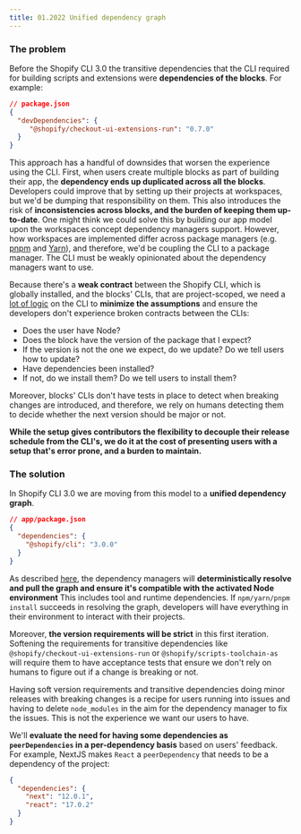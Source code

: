 ```yaml
---
title: 01.2022 Unified dependency graph
---
```


### The problem

Before the Shopify CLI 3.0 the transitive dependencies that the CLI required for building scripts and extensions were **dependencies of the blocks**. For example:

```json
// package.json
{
  "devDependencies": {
     "@shopify/checkout-ui-extensions-run": "0.7.0"
  }
}
```

This approach has a handful of downsides that worsen the experience using the CLI. First, when users create multiple blocks as part of building their app, the **dependency ends up duplicated across all the blocks**. Developers could improve that by setting up their projects at workspaces, but we'd be dumping that responsibility on them. This also introduces the risk of **inconsistencies across blocks, and the burden of keeping them up-to-date**. One might think we could solve this by building our app model upon the workspaces concept dependency managers support. However, how workspaces are implemented differ across package managers (e.g. [pnpm](https://pnpm.io/workspaces) and [Yarn](https://classic.yarnpkg.com/lang/en/docs/workspaces/)), and therefore, we'd be coupling the CLI to a package manager. The CLI must be weakly opinionated about the dependency managers want to use.

Because there's a **weak contract** between the Shopify CLI, which is globally installed, and the blocks' CLIs, that are project-scoped, we need a [lot of logic](https://github.com/Shopify/shopify-cli/blob/c370cae2f433a86d6bc81892872edac095e6c9f2/lib/project_types/extension/tasks/find_package_from_json.rb#L6) on the CLI to **minimize the assumptions** and ensure the developers don't experience broken contracts between the CLIs:

- Does the user have Node?
- Does the block have the version of the package that I expect?
- If the version is not the one we expect, do we update? Do we tell users how to update?
- Have dependencies been installed?
- If not, do we install them? Do we tell users to install them?

Moreover, blocks' CLIs don't have tests in place to detect when breaking changes are introduced, and therefore, we rely on humans detecting them to decide whether the next version should be major or not.

**While the setup gives contributors the flexibility to decouple their release schedule from the CLI's, we do it at the cost of presenting users with a setup that's error prone, and a burden to maintain.**

### The solution

In Shopify CLI 3.0 we are moving from this model to a **unified dependency graph**.

```json
// app/package.json
{
  "dependencies": {
    "@shopify/cli": "3.0.0"
  }
}
```

As described [here](/decision-record/2022-01-typescript-rewrite), the dependency managers will **deterministically resolve and pull the graph and ensure it's compatible with the activated Node environment** This includes tool and runtime dependencies. If `npm/yarn/pnpm install` succeeds in resolving the graph, developers will have everything in their environment to interact with their projects.

Moreover, **the version requirements will be strict** in this first iteration. Softening the requirements for transitive dependencies like `@shopify/checkout-ui-extensions-run` or `@shopify/scripts-toolchain-as` will require them to have acceptance tests that ensure we don't rely on humans to figure out if a change is breaking or not.

Having soft version requirements and transitive dependencies doing minor releases with breaking changes is a recipe for users running into issues and having to delete `node_modules` in the aim for the dependency manager to fix the issues. This is not the experience we want our users to have.

We'll **evaluate the need for having some dependencies as `peerDependencies` in a per-dependency basis** based on users' feedback. For example, NextJS makes `React` a `peerDependency` that needs to be a dependency of the project:

```json
{
  "dependencies": {
    "next": "12.0.1",
    "react": "17.0.2"
  }
}
```

